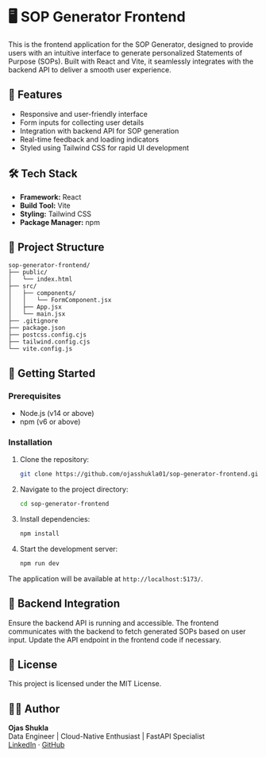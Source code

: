 # 🖥️ SOP Generator Frontend

This is the frontend application for the SOP Generator, designed to provide users with an intuitive interface to generate personalized Statements of Purpose (SOPs). Built with React and Vite, it seamlessly integrates with the backend API to deliver a smooth user experience.

## 🌟 Features

- Responsive and user-friendly interface
- Form inputs for collecting user details
- Integration with backend API for SOP generation
- Real-time feedback and loading indicators
- Styled using Tailwind CSS for rapid UI development

## 🛠️ Tech Stack

- **Framework:** React
- **Build Tool:** Vite
- **Styling:** Tailwind CSS
- **Package Manager:** npm

## 📁 Project Structure

```
sop-generator-frontend/
├── public/
│   └── index.html
├── src/
│   ├── components/
│   │   └── FormComponent.jsx
│   ├── App.jsx
│   └── main.jsx
├── .gitignore
├── package.json
├── postcss.config.cjs
├── tailwind.config.cjs
└── vite.config.js
```

## 🚀 Getting Started

### Prerequisites

- Node.js (v14 or above)
- npm (v6 or above)

### Installation

1. Clone the repository:
   ```bash
   git clone https://github.com/ojasshukla01/sop-generator-frontend.git
   ```

2. Navigate to the project directory:
   ```bash
   cd sop-generator-frontend
   ```

3. Install dependencies:
   ```bash
   npm install
   ```

4. Start the development server:
   ```bash
   npm run dev
   ```

The application will be available at `http://localhost:5173/`.

## 🔗 Backend Integration

Ensure the backend API is running and accessible. The frontend communicates with the backend to fetch generated SOPs based on user input. Update the API endpoint in the frontend code if necessary.

## 📄 License

This project is licensed under the MIT License.

## 👨‍💻 Author

**Ojas Shukla**  
Data Engineer | Cloud-Native Enthusiast | FastAPI Specialist  
[LinkedIn](https://linkedin.com/in/ojasshukla01) · [GitHub](https://github.com/ojasshukla01)
